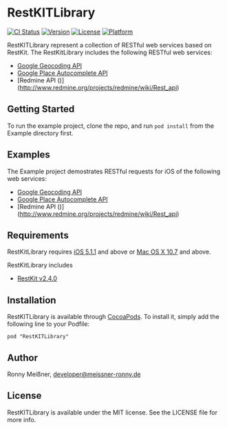 # RestKITLibrary

[![CI Status](http://img.shields.io/travis/ronnymeissner/RestKITLibrary.svg?style=flat)](https://travis-ci.org/ronnymeissner/RestKITLibrary)
[![Version](https://img.shields.io/cocoapods/v/RestKITLibrary.svg?style=flat)](http://cocoadocs.org/docsets/RestKITLibrary)
[![License](https://img.shields.io/cocoapods/l/RestKITLibrary.svg?style=flat)](http://cocoadocs.org/docsets/RestKITLibrary)
[![Platform](https://img.shields.io/cocoapods/p/RestKITLibrary.svg?style=flat)](http://cocoadocs.org/docsets/RestKITLibrary)

RestKITLibrary represent a collection of RESTful web services based on RestKit.
The RestKitLibrary includes the following RESTful web services: 
* [Google Geocoding API](https://developers.google.com/maps/documentation/geocoding/)
* [Google Place Autocomplete API](https://developers.google.com/places/documentation/autocomplete/)
* [Redmine API ()] (http://www.redmine.org/projects/redmine/wiki/Rest_api) 

## Getting Started

To run the example project, clone the repo, and run `pod install` from the Example directory first.

## Examples

The Example project demostrates RESTful requests for iOS of the following web services: 
* [Google Geocoding API](https://developers.google.com/maps/documentation/geocoding/)
* [Google Place Autocomplete API](https://developers.google.com/places/documentation/autocomplete/)
* [Redmine API ()] (http://www.redmine.org/projects/redmine/wiki/Rest_api) 


## Requirements
RestKitLibrary requires [iOS 5.1.1](http://developer.apple.com/library/ios/#releasenotes/General/WhatsNewIniPhoneOS/Articles/iOS5.html#//apple_ref/doc/uid/TP30915195-SW1) and above or [Mac OS X 10.7](http://developer.apple.com/library/mac/#releasenotes/MacOSX/WhatsNewInOSX/Articles/MacOSX10_7.html#//apple_ref/doc/uid/TP40010355-SW5) and above.

RestKitLibrary includes 
* [RestKit v2.4.0](https://github.com/RestKit/RestKit) 

## Installation

RestKITLibrary is available through [CocoaPods](http://cocoapods.org). To install
it, simply add the following line to your Podfile:

    pod "RestKITLibrary"
 

## Author

Ronny Meißner, developer@meissner-ronny.de

## License

RestKITLibrary is available under the MIT license. See the LICENSE file for more info.

